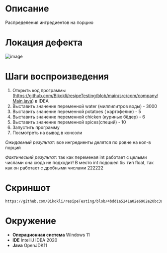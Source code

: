 # Описание
Распределения ингредиентов на порцию

# Локация дефекта
![image](https://user-images.githubusercontent.com/94808944/187080987-9b353715-9627-435c-8dfb-1d34a60e48f1.png)

# Шаги воспроизведения

1. Открыть код программы (https://github.com/Bikokli/resipeTesting/blob/main/src/com/company/Main.java) в IDEA
1. Выставить значение переменной water (миллилитров воды) - 3000
1. Выставить значение переменной potatoes ( картофелин) - 5
1. Выставить значение переменной chicken (куриных бёдер) - 6
1. Выставить значение переменной spices(специй) - 10
1. Запустить программу
1. Посмотреть на вывод в консоли

*Ожидаемый результат:* все ингредиенты делятся по ровне на кол-в порций

*Фактический результат:* так как переменая int работает с целыми числами она сюда не подходит!
В место int подошел бы тип float, так как он работает с дробными числами 222222

# Скриншот
    https://github.com/Bikokli/resipeTesting/blob/4bdd1a5241a02e6902e20bc3abf29187bb9c763b/src/com/company/Main.java#L10  
   
# Окружение
* **Операционная система** Windows 11
* **IDE** IntelliJ IDEA 2020
* **Java** OpenJDK11
